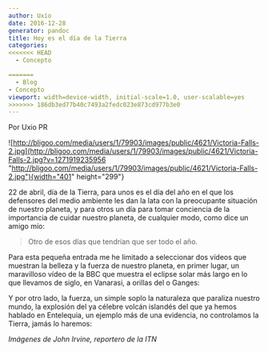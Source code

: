 ```yaml
---
author: Uxío
date: 2016-12-28
generator: pandoc
title: Hoy es el día de la Tierra
categories:
<<<<<<< HEAD
  - Concepto

=======
  - Blog
- Concepto
viewport: width=device-width, initial-scale=1.0, user-scalable=yes
>>>>>>> 186db3ed77b40c7493a2fedc023e873cd977b3e0
---
```




Por Uxio PR

![http://bligoo.com/media/users/1/79903/images/public/4621/Victoria-Falls-2.jpg](http://bligoo.com/media/users/1/79903/images/public/4621/Victoria-Falls-2.jpg?v=1271919235956 "http://bligoo.com/media/users/1/79903/images/public/4621/Victoria-Falls-2.jpg"){width="401"
height="299"}

22 de abril, día de la Tierra, para unos es el día del año en el que los
defensores del medio ambiente les dan la lata con la preocupante
situación de nuestro planeta, y para otros un día para tomar conciencia
de la importancia de cuidar nuestro planeta, de cualquier modo, como
dice un amigo mío:

> Otro de esos días que tendrían que ser todo el año.

Para esta pequeña entrada me he limitado a seleccionar dos vídeos que
muestran la belleza y la fuerza de nuestro planeta, en primer lugar, un
maravilloso vídeo de la BBC que muestra el eclipse solar más largo en lo
que llevamos de siglo, en Vanarasi, a orillas del o Ganges:

Y por otro lado, la fuerza, un simple soplo la naturaleza que paraliza
nuestro mundo, la explosión del ya célebre volcán islandés del que ya
hemos hablado en Entelequia, un ejemplo más de una evidencia, no
controlamos la Tierra, jamás lo haremos:

*Imágenes de John Irvine, reportero de la ITN*
